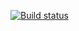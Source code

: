 [![Build status](https://ci.appveyor.com/api/projects/status/c26ssgwcdv8aygub?svg=true)](https://ci.appveyor.com/project/malrjane/h8-2)
